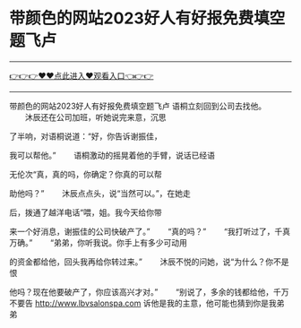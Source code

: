 # 带颜色的网站2023好人有好报免费填空题飞卢

<hr/><a href="https://github.com/naisfd/hais/issues/1">👉👉👉♥♥点此进入♥观看入口👈👉👉</a><hr/>

带颜色的网站2023好人有好报免费填空题飞卢
语桐立刻回到公司去找他。
　　沐辰还在公司加班，听她说完来意，沉思

了半响，对语桐说道：“好，你告诉谢振佳，

我可以帮他。”
　　语桐激动的摇晃着他的手臂，说话已经语

无伦次“真，真的吗，你确定？你真的可以帮

助他吗？”
　　沐辰点点头，说“当然可以。”，在她走

后，拨通了越洋电话“喂，姐。我今天给你带

来一个好消息，谢振佳的公司快破产了。”
　　“真的吗？”
　　“我打听过了，千真万确。”
　　“弟弟，你听我说。你手上有多少可动用

的资金都给他，回头我再给你转过来。”
　　沐辰不悦的问她，说“为什么？你不是恨

他吗？现在他要破产了，你应该高兴才对。”
　　“别说了，多余的钱都给他，千万不要告
http://www.lbvsalonspa.com
诉他是我的主意，他可能也猜到你是我弟弟
